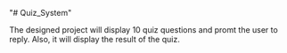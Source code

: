 "# Quiz_System" 

The designed project will display 10 quiz questions and promt the user to reply. Also, it will display the result of the quiz.
